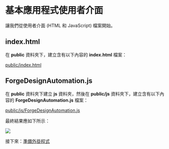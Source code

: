 # 基本應用程式使用者介面

讓我們從使用者介面 (HTML 和 JavaScript) 檔案開始。

## index.html

在 **public** 資料夾下，建立含有以下內容的 **index.html** 檔案：

[public/index.html](_snippets/modifymodels/node/public/index.html ':include :type=code html')

## ForgeDesignAutomation.js

在 **public** 資料夾下建立 **js** 資料夾，然後在 **public/js** 資料夾下，建立含有以下內容的 **ForgeDesignAutomation.js** 檔案：

[public/js/ForgeDesignAutomation.js](_snippets/modifymodels/node/public/js/ForgeDesignAutomation.js ':include :type=code javascript')

最終結果應如下所示：

![](_media/designautomation/nodejs/basefiles.PNG)


接下來：[準備外掛程式](/zh-TW/designautomation/appbundle/)
